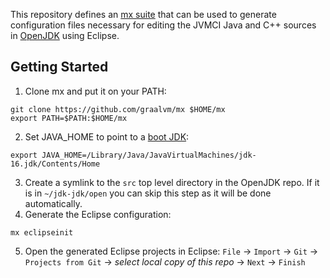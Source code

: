 This repository defines an [mx suite](https://github.com/graalvm/mx#suites) that
can be used to generate configuration files necessary for editing the JVMCI Java
and C++ sources in [OpenJDK](https://github.com/openjdk/jdk) using Eclipse.

## Getting Started

1. Clone mx and put it on your PATH:
```
git clone https://github.com/graalvm/mx $HOME/mx
export PATH=$PATH:$HOME/mx
```
2. Set JAVA_HOME to point to a [boot JDK](https://github.com/openjdk/jdk/blob/master/doc/building.md#boot-jdk-requirements):
```
export JAVA_HOME=/Library/Java/JavaVirtualMachines/jdk-16.jdk/Contents/Home
```
3. Create a symlink to the `src` top level directory in the OpenJDK repo.
   If it is in `~/jdk-jdk/open` you can skip this step as it will be done automatically.
4. Generate the Eclipse configuration:
```
mx eclipseinit
```
5. Open the generated Eclipse projects in Eclipse: `File` -> `Import` -> `Git` -> `Projects from Git` -> _select local copy of this repo_ -> `Next` -> `Finish`
